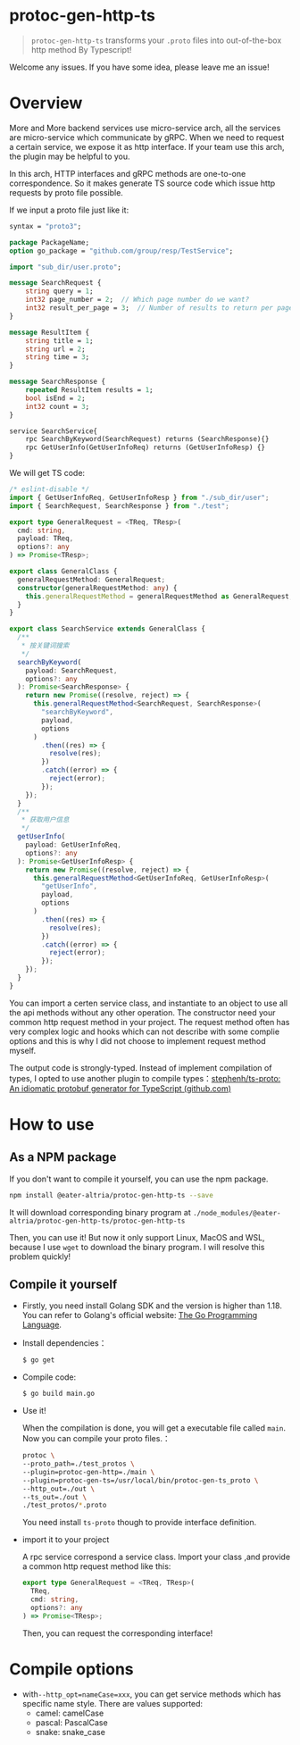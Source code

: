 # protoc-gen-http-ts

> `protoc-gen-http-ts` transforms your `.proto` files into out-of-the-box http method By Typescript!

Welcome any issues. If you have some idea, please leave me an issue!

# Overview

More and More backend services use micro-service arch, all the services are micro-service which communicate by gRPC. When we need to request a certain service, we expose it as http interface. If your team use this arch, the plugin may be helpful to you.

In this arch, HTTP interfaces and gRPC methods are one-to-one correspondence. So it makes generate TS source code which issue http requests by proto file possible.

If we input a proto file just like it:

```protobuf
syntax = "proto3";

package PackageName;
option go_package = "github.com/group/resp/TestService";

import "sub_dir/user.proto";

message SearchRequest {
    string query = 1;
    int32 page_number = 2;  // Which page number do we want?
    int32 result_per_page = 3;  // Number of results to return per page.
}

message ResultItem {
    string title = 1;
    string url = 2;
    string time = 3;
}

message SearchResponse {
    repeated ResultItem results = 1;
    bool isEnd = 2;
    int32 count = 3;
}

service SearchService{
    rpc SearchByKeyword(SearchRequest) returns (SearchResponse){}
    rpc GetUserInfo(GetUserInfoReq) returns (GetUserInfoResp) {}
}
```

We will get TS code:

```typescript
/* eslint-disable */
import { GetUserInfoReq, GetUserInfoResp } from "./sub_dir/user";
import { SearchRequest, SearchResponse } from "./test";

export type GeneralRequest = <TReq, TResp>(
  cmd: string,
  payload: TReq,
  options?: any
) => Promise<TResp>;

export class GeneralClass {
  generalRequestMethod: GeneralRequest;
  constructor(generalRequestMethod: any) {
    this.generalRequestMethod = generalRequestMethod as GeneralRequest;
  }
}

export class SearchService extends GeneralClass {
  /**
   * 按关键词搜索
   */
  searchByKeyword(
    payload: SearchRequest,
    options?: any
  ): Promise<SearchResponse> {
    return new Promise((resolve, reject) => {
      this.generalRequestMethod<SearchRequest, SearchResponse>(
        "searchByKeyword",
        payload,
        options
      )
        .then((res) => {
          resolve(res);
        })
        .catch((error) => {
          reject(error);
        });
    });
  }
  /**
   * 获取用户信息
   */
  getUserInfo(
    payload: GetUserInfoReq,
    options?: any
  ): Promise<GetUserInfoResp> {
    return new Promise((resolve, reject) => {
      this.generalRequestMethod<GetUserInfoReq, GetUserInfoResp>(
        "getUserInfo",
        payload,
        options
      )
        .then((res) => {
          resolve(res);
        })
        .catch((error) => {
          reject(error);
        });
    });
  }
}
```

You can import a certen service class, and instantiate to an object to use all the api methods without any other operation. The constructor need your common http request method in your project. The request method often has very complex logic and hooks which can not describe with some complie options and this is why I did not choose to implement request method myself.

The output code is strongly-typed. Instead of implement compilation of types, I opted to use another plugin to compile types：[stephenh/ts-proto: An idiomatic protobuf generator for TypeScript (github.com)](https://github.com/stephenh/ts-proto)

# How to use

## As a NPM package

If you don't want to compile it yourself, you can use the npm package.

```sh
npm install @eater-altria/protoc-gen-http-ts --save
```

It will download corresponding binary program at `./node_modules/@eater-altria/protoc-gen-http-ts/protoc-gen-http-ts`

Then, you can use it! But now it only support Linux, MacOS and WSL, because I use `wget` to download the binary program. I will resolve this problem quickly!

## Compile it yourself

- Firstly, you need install Golang SDK and the version is higher than 1.18. You can refer to Golang's official website: [The Go Programming Language](https://go.dev/).

- Install dependencies：

  ```sh
  $ go get
  ```

- Compile code:

  ```sh
  $ go build main.go
  ```

- Use it!

  When the compilation is done, you will get a executable file called `main`. Now you can compile your proto files.：

  ```sh
  protoc \
  --proto_path=./test_protos \
  --plugin=protoc-gen-http=./main \
  --plugin=protoc-gen-ts=/usr/local/bin/protoc-gen-ts_proto \
  --http_out=./out \
  --ts_out=./out \
  ./test_protos/*.proto
  ```

  You need install `ts-proto` though to provide interface definition.

- import it to your project

  A rpc service correspond a service class. Import your class ,and provide a common http request method like this:

  ```typescript
  export type GeneralRequest = <TReq, TResp>(
    TReq,
    cmd: string,
    options?: any
  ) => Promise<TResp>;
  ```

  Then, you can request the corresponding interface!

# Compile options

- with`--http_opt=nameCase=xxx`, you can get service methods which has specific name style. There are values supported:
  - camel: camelCase
  - pascal: PascalCase
  - snake: snake_case
